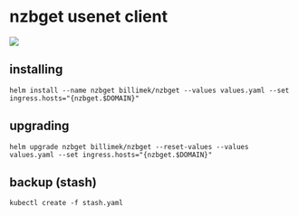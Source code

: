 # nzbget usenet client

![](https://i.imgur.com/2KQbi2w.png)


## installing

```shell
helm install --name nzbget billimek/nzbget --values values.yaml --set ingress.hosts="{nzbget.$DOMAIN}"
```

## upgrading

```shell
helm upgrade nzbget billimek/nzbget --reset-values --values values.yaml --set ingress.hosts="{nzbget.$DOMAIN}"
```

## backup (stash)

```shell
kubectl create -f stash.yaml
```
